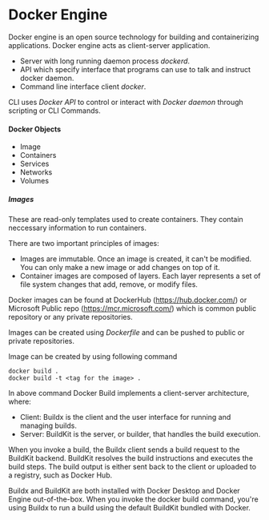 # Docker Engine

Docker engine is an open source technology for building and containerizing applications. Docker engine acts as client-server application.

- Server with long running daemon process _dockerd_.
- API which specify interface that programs can  use to talk and instruct docker daemon.
- Command line interface client _docker_.

CLI uses _Docker API_ to control or interact with _Docker daemon_ through scripting or CLI Commands.


#### Docker Objects
- Image
- Containers
- Services
- Networks
- Volumes

##### Images

These are read-only templates used to create containers. They contain neccessary information to run containers.

There are two important principles of images:

- Images are immutable. Once an image is created, it can't be modified. You can only make a new image or add changes on top of it.
- Container images are composed of layers. Each layer represents a set of file system changes that add, remove, or modify files.

Docker images can be found at DockerHub (https://hub.docker.com/) or Microsoft Public repo (https://mcr.microsoft.com/) which is common public repository or any private repositories.

Images can be created using _Dockerfile_ and can be pushed to public or private repositories.

Image can be created by using following command 
```
docker build .
docker build -t <tag for the image> .
```
In above command Docker Build implements a client-server architecture, where:

- Client: Buildx is the client and the user interface for running and managing builds.
- Server: BuildKit is the server, or builder, that handles the build execution.

When you invoke a build, the Buildx client sends a build request to the BuildKit backend. BuildKit resolves the build instructions and executes the build steps. The build output is either sent back to the client or uploaded to a registry, such as Docker Hub.

Buildx and BuildKit are both installed with Docker Desktop and Docker Engine out-of-the-box. When you invoke the docker build command, you're using Buildx to run a build using the default BuildKit bundled with Docker.
